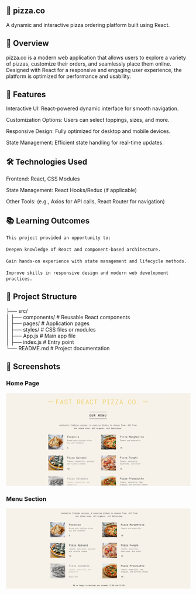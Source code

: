 ## 🍕 pizza.co

A dynamic and interactive pizza ordering platform built using React.

## 🚀 Overview

pizza.co is a modern web application that allows users to explore a variety of pizzas, customize their orders, and seamlessly place them online. Designed with React for a responsive and engaging user experience, the platform is optimized for performance and usability.

## 🌟 Features

Interactive UI: React-powered dynamic interface for smooth navigation.

Customization Options: Users can select toppings, sizes, and more.

Responsive Design: Fully optimized for desktop and mobile devices.

State Management: Efficient state handling for real-time updates.

## 🛠️ Technologies Used

Frontend: React, CSS Modules

State Management: React Hooks/Redux (if applicable)

Other Tools: (e.g., Axios for API calls, React Router for navigation)

## 📚 Learning Outcomes

    This project provided an opportunity to:

    Deepen knowledge of React and component-based architecture.

    Gain hands-on experience with state management and lifecycle methods.

    Improve skills in responsive design and modern web development practices.

## 📂 Project Structure

├── src/  
│ ├── components/ # Reusable React components  
│ ├── pages/ # Application pages  
│ ├── styles/ # CSS files or modules  
│ ├── App.js # Main app file  
│ ├── index.js # Entry point  
└── README.md # Project documentation

## 📸 Screenshots

### Home Page

![Home Page](./Screenshots/picture_1.png)

### Menu Section

![Menu Section](./Screenshots/picture_2.png)
